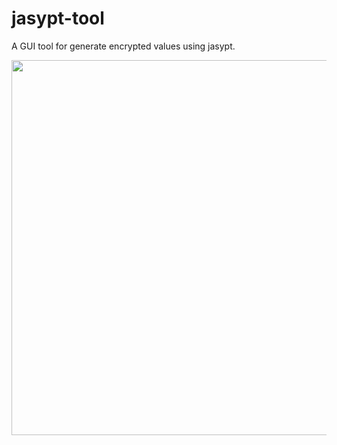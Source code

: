 # jasypt-tool
A GUI tool for generate encrypted values using jasypt.

<img src="https://user-images.githubusercontent.com/6427851/168764004-2a070259-6e55-4d99-b625-a80e2f2ae2c7.png" width="600">
